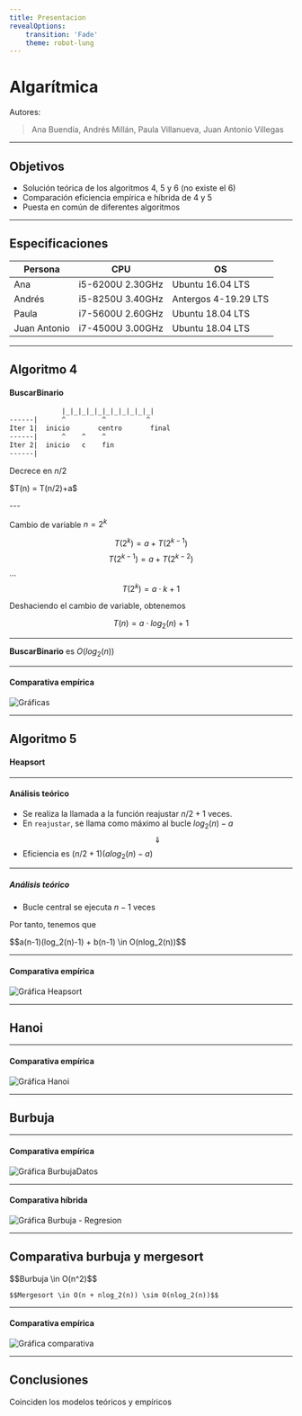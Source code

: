 ```yaml
---
title: Presentacion
revealOptions:
    transition: 'Fade'
    theme: robot-lung
---
```


# Algarítmica

Autores:

> Ana Buendía, Andrés Millán, Paula Villanueva, Juan Antonio Villegas

---

## Objetivos

- Solución teórica de los algoritmos 4, 5 y 6 (no existe el 6)
- Comparación eficiencia empírica e híbrida de 4 y 5
- Puesta en común de diferentes algoritmos

---

## Especificaciones

| Persona      | CPU               | OS                    |
|--------------|-------------------|-----------------------|
| Ana          | i5-6200U 2.30GHz  | Ubuntu 16.04 LTS      |
| Andrés       | i5-8250U 3.40GHz  | Antergos 4-19.29 LTS  |
| Paula        | i7-5600U 2.60GHz  | Ubuntu 18.04 LTS      |
| Juan Antonio | i7-4500U 3.00GHz  | Ubuntu 18.04 LTS      |

---

## Algoritmo 4

#### BuscarBinario

```txt
             |_|_|_|_|_|_|_|_|_|_|_|
------|      ^         ^          ^
Iter 1|  inicio       centro       final
------|      ^    ^    ^
Iter 2|  inicio   c    fin
------|
```

Decrece en $n/2$
<p class="fragment fade-up">
    $T(n) = T(n/2)+a$
</p>
---

Cambio de variable $n = 2^k$

$$T(2^k) = a + T(2^{k-1})$$
$$T(2^{k-1}) = a + T(2^{k-2})$$
...
$$T(2^k) = a \cdot k + 1$$

Deshaciendo el cambio de variable, obtenemos

$$T(n) = a \cdot log_2(n) + 1$$

---

**BuscarBinario** es $O(log_2(n))$

---

#### Comparativa empírica

![Gráficas](./graficas/BuscarBinario_grupo_datos.png)

---

## Algoritmo 5

#### Heapsort

---

#### Análisis teórico

- Se realiza la llamada a la función reajustar $n/2 + 1$ veces.
- En `reajustar`, se llama como máximo al bucle $log_2(n) - a$
$$\Downarrow$$
- Eficiencia es $(n/2 + 1)(alog_2(n)-a)$

---

##### Análisis teórico

- Bucle central se ejecuta $n-1$ veces

<p class="fragment fade-up">
    Por tanto, tenemos que
</p>

<p class="fragment fade-up">
    $$a(n-1)(log_2(n)-1) + b(n-1) \in O(nlog_2(n))$$
</p>

---

#### Comparativa empírica

![Gráfica Heapsort](./graficas/heapsort_grupo_datos.png)

---

## Hanoi

---

#### Comparativa empírica

![Gráfica Hanoi](./graficas/hanoi_grupo_datos.png)

---

## Burbuja

---

#### Comparativa empírica

![Gráfica BurbujaDatos](./graficas/burbuja_grupo_datos.png)

---

#### Comparativa híbrida
![Gráfica Burbuja - Regresion](./graficas/burbuja_grupo_regresion.png)

---

## Comparativa burbuja y mergesort

<p class="fragment fade-up">
    $$Burbuja \in O(n^2)$$

    $$Mergesort \in O(n + nlog_2(n)) \sim O(nlog_2(n))$$
</p>

---

#### Comparativa empírica

![Gráfica comparativa](./graficas/comparacion_algoritmos_ordenacion.png)

---

## Conclusiones

<p class="fragment fade-up">
    Coinciden los modelos teóricos y empíricos
</p>
<p class="fragment fade-up">

</p>